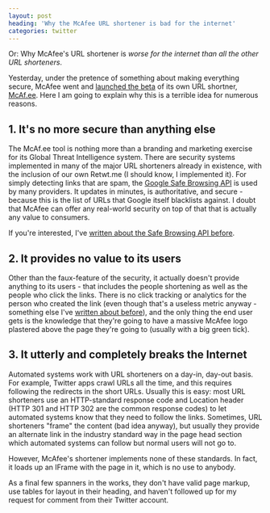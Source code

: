 ```yaml
---
layout: post
heading: 'Why the McAfee URL shortener is bad for the internet'
categories: twitter
---
```


Or: Why McAfee's URL shortener is *worse for the internet than all the other URL shorteners*.

Yesterday, under the pretence of something about making everything secure, McAfee went and [launched the beta](http://techcrunch.com/2010/09/21/mcafee-url-shortener/) of its own URL shortner, [McAf.ee](http://McAf.ee). Here I am going to explain why this is a terrible idea for numerous reasons.

## 1. It's no more secure than anything else

The McAf.ee tool is nothing more than a branding and marketing exercise for its Global Threat Intelligence system. There are security systems implemented in many of the major URL shorteners already in existence, with the inclusion of our own Retwt.me (I should know, I implemented it). For simply detecting links that are spam, the [Google Safe Browsing API](http://code.google.com/apis/safebrowsing/) is used by many providers. It updates in minutes, is authoritative, and secure - because this is the list of URLs that Google itself blacklists against. I doubt that McAfee can offer any real-world security on top of that that is actually any value to consumers.

If you're interested, I've [written about the Safe Browsing API before](/1756).

## 2. It provides no value to its users

Other than the faux-feature of the security, it actually doesn't provide anything to its users - that includes the people shortening as well as the people who click the links. There is no click tracking or analytics for the person who created the link (even though that's a useless metric anyway - something else I've [written about before](/282)), and the only thing the end user gets is the knowledge that they're going to have a massive McAfee logo plastered above the page they're going to (usually with a big green tick).

## 3. It utterly and completely breaks the Internet

Automated systems work with URL shorteners on a day-in, day-out basis. For example, Twitter apps crawl URLs all the time, and this requires following the redirects in the short URLs. Usually this is easy: most URL shorteners use an HTTP-standard response code and Location header (HTTP 301 and HTTP 302 are the common response codes) to let automated systems know that they need to follow the links. Sometimes, URL shorteners "frame" the content (bad idea anyway), but usually they provide an alternate link in the industry standard way in the page head section which automated systems can follow but normal users will not go to.

However, McAfee's shortener implements none of these standards. In fact, it loads up an IFrame with the page in it, which is no use to anybody.

As a final few spanners in the works, they don't have valid page markup, use tables for layout in their heading, and haven't followed up for my request for comment from their Twitter account.

